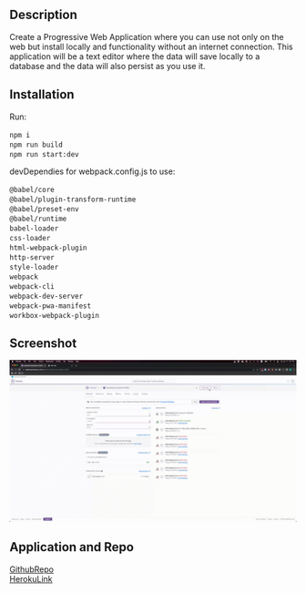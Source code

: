 ## Description

Create a Progressive Web Application where you can use not only on the web but install locally and functionality without an internet connection. This application will be a text editor where the data will save locally to a database and the data will also persist as you use it. 


## Installation

Run:

`npm i`\
`npm run build`\
`npm run start:dev`

devDependies for webpack.config.js to use:

`@babel/core`\
`@babel/plugin-transform-runtime`\
`@babel/preset-env`\
`@babel/runtime`\
`babel-loader`\
`css-loader`\
`html-webpack-plugin`\
`http-server`\
`style-loader`\
`webpack`\
`webpack-cli`\
`webpack-dev-server`\
`webpack-pwa-manifest`\
`workbox-webpack-plugin`


## Screenshot

![Gif](/assets/img/textEditorUse.gif)

## Application and Repo

[GithubRepo](https://github.com/kji00/PWA-textEditor)\
[HerokuLink](https://shrouded-escarpment-91932.herokuapp.com/)